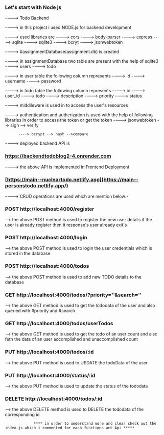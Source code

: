 ### Let's start with Node js

----> Todo Backend

----> in this project i used NODE.js for backend development

----> used libraries are 
          ----> cors
          ----> body-parser
          ----> express
          ----> sqlite
          ----> sqlite3
          ----> bcryt
          ----> jsonwebtoken
          
----> #assignmentDatabase(assignment.db) is created

----> in assignmentDatabase two table are present with the help of sqlite3
          ----> users
          ----> todo

----> in user table the following column represents
          ----> id
          ----> username
          ----> password
         
----> in todo table the following column represents 
          ----> id
          ----> user_id
          ----> todo
          ----> description
          ----> priority
          ----> status
          
----> middileware is used in to access the user's resources

----> authentication and autherization is used with the help of following libraries 
          in order to access the token or get the token
	  ----> jsonwebtoken --> sign --> verify 
	  
          ----> bcrypt --> hash -->compare

----> deployed backend API is 
### https://backendtodoblog2-4.onrender.com

----> the above API is implemented in Frontend Deployment
### [https://main--nucleartodo.netlify.app](https://main--personstodo.netlify.app/)

----> CRUD operations are used which are mention below:-
        
### POST http://localhost:4000/register

--> the above POST method is used to register the new user details if the user is already register then it response's user already exit's

### POST http://localhost:4000/login

--> the above POST method is used to login the user credentials which is stored in the database 

### POST http://localhost:4000/todos

--> the above POST method is used to add new TODO details to the database

### GET http://localhost:4000/todos/?priority=''&search=''

--> the above GET method is used to get the tododata of the user and also queried with #priority and #search

### GET http://localhost:4000/todos/userTodos

--> the above GET method is used to get the todo of an user count and also feth the data of an user accomplished and unaccomplished count 

### PUT http://localhost:4000/todos/:id

--> the above PUT method is used to UPDATE the todoData of the user

### PUT http://localhost:4000/status/:id

--> the above PUT method is used to update the status of the tododata

### DELETE http://localhost:4000/todos/:id

--> the above DELETE method is used to DELETE the tododata of the corresponding id

                 **** in order to understand more and clear check out the index.js which i commented for each functions and Api *****

